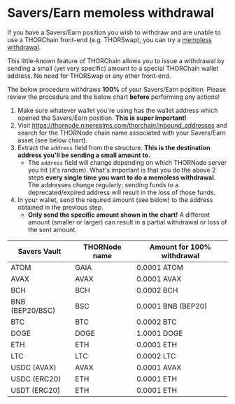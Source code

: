 # Savers/Earn memoless withdrawal

If you have a Savers/Earn position you wish to withdraw and are unable to use a
THORChain front-end (e.g. THORSwap), you can try a [memoless withdrawal].

This little-known feature of THORChain allows you to issue a withdrawal by
sending a small (yet very specific) amount to a special THORChain wallet
address.  No need for THORSwap or any other front-end.

<div class="warning">
The below procedure withdraws <strong>100%</strong> of your Savers/Earn
position.  Please review the procedure and the below chart
<strong>before</strong> performing any actions!
</div>

1. Make sure whatever wallet you're using has the wallet address which opened the Savers/Earn position.  **This is super important!**
1. Visit <https://thornode.ninerealms.com/thorchain/inbound_addresses> and search for the THORNode chain name associated with your Savers/Earn asset (see below chart).
1. Extract the `address` field from the structure.  **This is the destination address you'll be sending a small amount to.**
   - The `address` field will change depending on which THORNode server you hit (it's random).  What's important is that you do the above 2 steps **every single time you want to do a memoless withdrawal**.  The addresses change regularly; sending funds to a deprecated/expired address will result in the loss of those funds.
1. In your wallet, send the required amount (see below) to the address obtained in the previous step.
   - **Only send the specific amount shown in the chart!**  A different amount (smaller or larger) can result in a partial withdrawal or loss of the sent amount.

| Savers Vault     | THORNode name | Amount for 100% withdrawal |
| ---------------- | ------------- | -------------------------- |
| ATOM             | GAIA          | 0.0001 ATOM                |
| AVAX             | AVAX          | 0.0001 AVAX                |
| BCH              | BCH           | 0.0002 BCH                 |
| BNB (BEP20/BSC)  | BSC           | 0.0001 BNB (BEP20)         |
| BTC              | BTC           | 0.0002 BTC                 |
| DOGE             | DOGE          | 1.0001 DOGE                |
| ETH              | ETH           | 0.0001 ETH                 |
| LTC              | LTC           | 0.0002 LTC                 |
| USDC (AVAX)      | AVAX          | 0.0001 AVAX                |
| USDC (ERC20)     | ETH           | 0.0001 ETH                 |
| USDT (ERC20)     | ETH           | 0.0001 ETH                 |

[memoless withdrawal]: https://dev.thorchain.org/saving-guide/quickstart-guide.html#basic-mechanics
